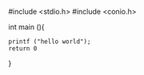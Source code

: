 #include <stdio.h>
#include <conio.h>

int main (){
    
    printf ("hello world");
    return 0
}
